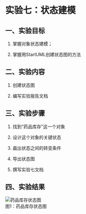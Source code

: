 # 实验七：状态建模

## 一、实验目标

1. 掌握对象状态建模；

2. 掌握用StartUML创建状态图的方法

## 二、实验内容

1. 创建状态图

2. 编写实验报告文档

## 三、实验步骤

1. 找到“药品库存”这一个对象

2. 设计这个对象的关键状态
 
3. 画出状态之间的转变条件

4. 导出状态图

5. 撰写实验七文档


## 四、实验结果

![药品库存状态图](./Lab7_StatechartDiagram1.png)   
图1：药品库存状态图

				

